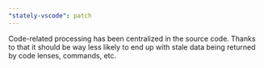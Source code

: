 ```yaml
---
"stately-vscode": patch
---
```


Code-related processing has been centralized in the source code. Thanks to that it should be way less likely to end up with stale data being returned by code lenses, commands, etc.
